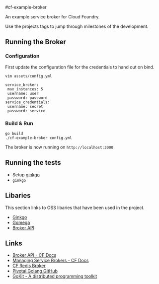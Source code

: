 #cf-example-broker

An example service broker for Cloud Foundry. 

Use the projects tags to jump through milestones of the development. 

## Running the Broker

### Configuration

First update the configuration file for the credentials to hand out on bind.

```
vim assets/config.yml

```

```
service_broker:
 max_instances: 5
 username: user
 password: password
service_credentials:
 username: secret
 password: service
```

### Build & Run

```
go build
./cf-example-broker config.yml
```

The broker is now running on `http://localhost:3000`

## Running the tests


- Setup [ginkgo](https://onsi.github.io/ginkgo/#getting-ginkgo)
- `ginkgo`

## Libaries

This section links to OSS libaries that have been used in the project.

- [Ginkgo](https://onsi.github.io/ginkgo) 
- [Gomega](https://onsi.github.io/gomega)
- [Broker API](https://github.com/pivotal-cf/brokerapi)

## Links

- [Broker API - CF Docs](https://docs.cloudfoundry.org/services/api.html)
- [Managing Service Brokers - CF Docs](https://docs.cloudfoundry.org/services/managing-service-brokers.html)
- [CF Redis Broker](https://github.com/pivotal-cf/cf-redis-broker)
- [Pivotal Golang GitHub](https://github.com/pivotal-golang)
- [GoKit - A distributed programming toolkit](https://github.com/go-kit/kit)
